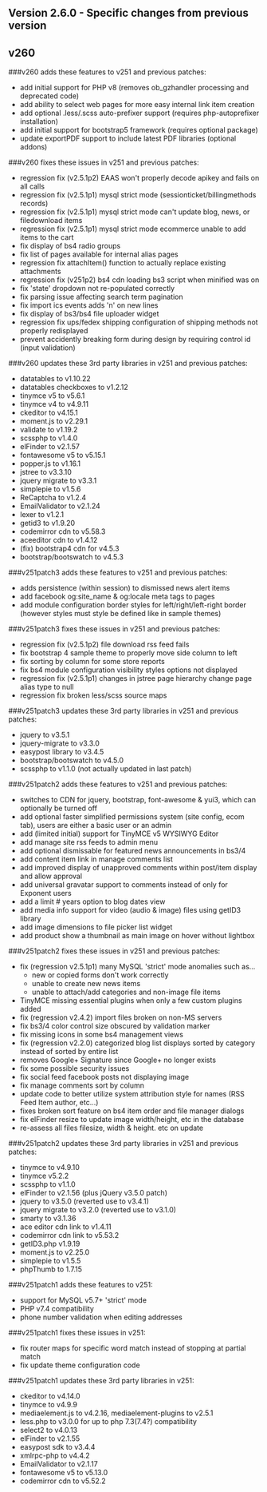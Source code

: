 Version 2.6.0 - Specific changes from previous version
------------------------------------------------------

## v260

###v260 adds these features to v251 and previous patches:
- add initial support for PHP v8 (removes ob_gzhandler processing and deprecated code)
- add ability to select web pages for more easy internal link item creation
- add optional .less/.scss auto-prefixer support (requires php-autoprefixer installation)
- add initial support for bootstrap5 framework (requires optional package)
- update exportPDF support to include latest PDF libraries (optional addons)

###v260 fixes these issues in v251 and previous patches:
- regression fix (v2.5.1p2) EAAS won't properly decode apikey and fails on all calls
- regression fix (v2.5.1p1) mysql strict mode (sessionticket/billingmethods records)
- regression fix (v2.5.1p1) mysql strict mode can't update blog, news, or filedownload items
- regression fix (v2.5.1p1) mysql strict mode ecommerce unable to add items to the cart
- fix display of bs4 radio groups
- fix list of pages available for internal alias pages
- regression fix attachItem() function to actually replace existing attachments
- regression fix (v251p2) bs4 cdn loading bs3 script when minified was on
- fix 'state' dropdown not re-populated correctly
- fix parsing issue affecting search term pagination
- fix import ics events adds 'n' on new lines
- fix display of bs3/bs4 file uploader widget
- regression fix ups/fedex shipping configuration of shipping methods not properly redisplayed
- prevent accidently breaking form during design by requiring control id (input validation)

###v260 updates these 3rd party libraries in v251 and previous patches:
- datatables to v1.10.22
- datatables checkboxes to v1.2.12
- tinymce v5 to v5.6.1
- tinymce v4 to v4.9.11
- ckeditor to v4.15.1
- moment.js to v2.29.1
- validate to v1.19.2
- scssphp to v1.4.0
- elFinder to v2.1.57
- fontawesome v5 to v5.15.1
- popper.js to v1.16.1
- jstree to v3.3.10
- jquery migrate to v3.3.1
- simplepie to v1.5.6
- ReCaptcha to v1.2.4  
- EmailValidator to v2.1.24
- lexer to v1.2.1
- getid3 to v1.9.20
- codemirror cdn to v5.58.3
- aceeditor cdn to v1.4.12
- (fix) bootstrap4 cdn for v4.5.3
- bootstrap/bootswatch to v4.5.3


###v251patch3 adds these features to v251 and previous patches:
- adds persistence (within session) to dismissed news alert items
- add facebook og:site_name & og:locale meta tags to pages
- add module configuration border styles for left/right/left-right border (however styles must style be defined like in sample themes)

###v251patch3 fixes these issues in v251 and previous patches:
- regression fix (v2.5.1p2) file download rss feed fails
- fix bootstrap 4 sample theme to properly move side column to left
- fix sorting by column for some store reports
- fix bs4 module configuration visibility styles options not displayed
- regression fix (v2.5.1p1) changes in jstree page hierarchy change page alias type to null
- regression fix broken less/scss source maps

###v251patch3 updates these 3rd party libraries in v251 and previous patches:
- jquery to v3.5.1
- jquery-migrate to v3.3.0
- easypost library to v3.4.5
- bootstrap/bootswatch to v4.5.0
- scssphp to v1.1.0 (not actually updated in last patch)


###v251patch2 adds these features to v251 and previous patches:
- switches to CDN for jquery, bootstrap, font-awesome & yui3, which can optionally be turned off
- add optional faster simplified permissions system (site config, ecom tab), users are either a basic user or an admin
- add (limited initial) support for TinyMCE v5 WYSIWYG Editor
- add manage site rss feeds to admin menu
- add optional dismissable for featured news announcements in bs3/4
- add content item link in manage comments list
- add improved display of unapproved comments within post/item display and allow approval
- add universal gravatar support to comments instead of only for Exponent users
- add a limit # years option to blog dates view
- add media info support for video (audio & image) files using getID3 library
- add image dimensions to file picker list widget
- add product show a thumbnail as main image on hover without lightbox

###v251patch2 fixes these issues in v251 and previous patches:
- fix (regression v2.5.1p1) many MySQL 'strict' mode anomalies such as...
  - new or copied forms don't work correctly
  - unable to create new news items
  - unable to attach/add categories and non-image file items
- TinyMCE missing essential plugins when only a few custom plugins added
- fix (regression v2.4.2) import files broken on non-MS servers
- fix bs3/4 color control size obscured by validation marker
- fix missing icons in some bs4 management views
- fix (regression v2.2.0) categorized blog list displays sorted by category instead of sorted by entire list
- removes Google+ Signature since Google+ no longer exists
- fix some possible security issues
- fix social feed facebook posts not displaying image
- fix manage comments sort by column
- update code to better utilize system attribution style for names (RSS Feed Item author, etc...)
- fixes broken sort feature on bs4 item order and file manager dialogs
- fix elFinder resize to update image width/height, etc in the database
- re-assess all files filesize, width & height. etc on update

###v251patch2 updates these 3rd party libraries in v251 and previous patches:
- tinymce to v4.9.10
- tinymce v5.2.2
- scssphp to v1.1.0
- elFinder to v2.1.56 (plus jQuery v3.5.0 patch)
- jquery to v3.5.0 (reverted use to v3.4.1)
- jquery migrate to v3.2.0 (reverted use to v3.1.0)
- smarty to v3.1.36
- ace editor cdn link to v1.4.11
- codemirror cdn link to v5.53.2
- getID3.php v1.9.19
- moment.js to v2.25.0
- simplepie to v1.5.5
- phpThumb to 1.7.15


###v251patch1 adds these features to v251:
- support for MySQL v5.7+ 'strict' mode
- PHP v7.4 compatibility
- phone number validation when editing addresses

###v251patch1 fixes these issues in v251:
- fix router maps for specific word match instead of stopping at partial match
- fix update theme configuration code

###v251patch1 updates these 3rd party libraries in v251:
- ckeditor to v4.14.0
- tinymce to v4.9.9
- mediaelement.js to v4.2.16, mediaelement-plugins to v2.5.1
- less.php to v3.0.0 for up to php 7.3(7.4?) compatibility
- select2 to v4.0.13
- elFinder to v2.1.55
- easypost sdk to v3.4.4
- xmlrpc-php to v4.4.2
- EmailValidator to v2.1.17
- fontawesome v5 to v5.13.0
- codemirror cdn to v5.52.2
